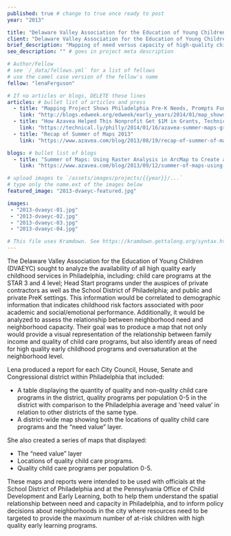 ```yaml
---
published: true # change to true once ready to post
year: "2013"

title: "Delaware Valley Association for the Education of Young Children" # Displays on the project post page
client: "Delaware Valley Association for the Education of Young Children" # shows on the project card
brief_description: "Mapping of need versus capacity of high-quality childcare in the Delaware Valley" # shows on the project card
seo_description: "" # goes in project meta description

# Author/Fellow
# see `/_data/fellows.yml` for a list of fellows
# use the camel case version of the fellow's name
fellow: "lenaFerguson"

# If no articles or blogs, DELETE these lines
articles: # bullet list of articles and press
  - title: "Mapping Project Shows Philadelphia Pre-K Needs, Prompts Funding, Education Week, 01/07/14"
    link: "http://blogs.edweek.org/edweek/early_years/2014/01/map_shows_pre-k_needs_in_phila_funding_results.html"
  - title: "How Azavea Helped This Nonprofit Get $1M in Grants, Technically Philly, 01/16/14"
    link: "https://technical.ly/philly/2014/01/16/azavea-summer-maps-grants/"
  - title: "Recap of Summer of Maps 2013"
    link: "https://www.azavea.com/blog/2013/08/19/recap-of-summer-of-maps-2013/"

blogs: # bullet list of blogs
  - title: "Summer of Maps: Using Raster Analysis in ArcMap to Create a Normalized Weighted Risk Index"
    link: "https://www.azavea.com/blog/2013/09/12/summer-of-maps-using-raster-analysis-in-arcmap-to-create-a-normalized-weighted-risk-index/"

# upload images to `/assets/images/projects/{{year}}/...`
# type only the name.ext of the images below
featured_image: "2013-dvaeyc-featured.jpg"

images:
 - "2013-dvaeyc-01.jpg"
 - "2013-dvaeyc-02.jpg"
 - "2013-dvaeyc-03.jpg"
 - "2013-dvaeyc-04.jpg"

# This file uses Kramdown. See https://kramdown.gettalong.org/syntax.html for syntax
---
```

The Delaware Valley Association for the Education of Young Children (DVAEYC) sought to analyze the availability of all high quality early childhood services in Philadelphia, including: child care programs at the STAR 3 and 4 level; Head Start programs under the auspices of private contractors as well as the School District of Philadelphia; and public and private PreK settings. This information would be correlated to demographic information that indicates childhood risk factors associated with poor academic and social/emotional performance. Additionally, it would be analyzed to assess the relationship between neighborhood need and neighborhood capacity. Their goal was to produce a map that not only would provide a visual representation of the relationship between family income and quality of child care programs, but also identify areas of need for high quality early childhood programs and oversaturation at the neighborhood level.

Lena produced a report for each City Council, House, Senate and Congressional district within Philadelphia that included:

- A table displaying the quantity of quality and non-quality child care programs in the district,  quality programs per population 0-5 in the district with comparison to the Philadelphia average and ‘need value’ in relation to other districts of the same type.
- A district-wide map showing both the locations of quality child care programs and the “need value” layer.

She also created a series of maps that displayed:

- The “need value” layer
- Locations of quality child care programs.
- Quality child care programs per population 0-5.

These maps and reports were intended to be used with officials at the School District of Philadelphia and at the Pennsylvania Office of Child Development and Early Learning, both to help them understand the spatial relationship between need and capacity in Philadelphia, and to inform policy decisions about neighborhoods in the city where resources need to be targeted to provide the maximum number of at-risk children with high quality early learning programs.
